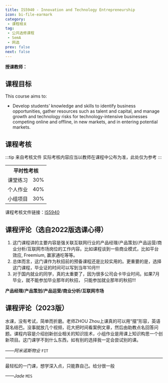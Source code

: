 ```yaml
---
title: IS5940 - Innovation and Technology Entrepreneurship
icon: bi-file-earmark
category:
 - 课程相关
tag:
 - 公共选修课程
 - SemA
 - 网选
prev: false
next: false
---
```


**授课教师：**


<VPBanner
  title = "郭致偉（Prof. KWOK Chi Wai）'Ron'"
  content = "Associate Professor"
  logo = "https://www.cb.cityu.edu.hk/portfolio/photos/isron.jpg"
  :actions = '[  
        {
            text: "详细信息",
            link: "https://www.cb.cityu.edu.hk/People-and-Research/People/People-Details?eid=isron"
        },
    ]'
/>


## 课程目标

This course aims to:

- Develop students’ knowledge and skills to identify business opportunities, gather resources such as talent and capital, and manage growth and technology risks for technology-intensive businesses competing online and offline, in new markets, and in entering potential markets.

## 课程考核

:::tip 来自考核文件
实际考核内容应当以教师在课程中公布为准，此处仅为参考
:::

<table>
    <tr>
        <th colspan=2>
            平时性考核
        </th>
    </tr>
    <tr>
        <td>
            课堂练习
        </td>
        <td>
            30%
        </td>
    </tr>
    <tr>
        <td>
            个人作业
        </td>
        <td>
            40%
        </td>
    </tr>
    <tr>
        <td>
            小组项目
        </td>
        <td>
            30%
        </td>
    </tr>
</table>

课程考核文件链接：[IS5940](https://www.cityu.edu.hk/pg/202223/course/IS5940.pdf)

## 课程评论（选自2022版选课心得）

1. 这门课程讲的主要内容是强关联互联网行业的产品经理/产品策划/产品运营/商业分析/互联网市场岗位的工作内容。比如课程谈到一些商业模式，比如平台效应, Freemium, 赢家通吃等等。
2. 总体而言，这门课作为秋招前的预备课程还是比较实用的。更重要的是，选择这门课程，毕业证的时间可以写到当年10月!!!
3. 对于国内就业的同学，真的太重要了，因为很多公司会卡毕业时间。如果7月毕业，就不能参加毕业那年的秋招， 只能参加就业那年的秋招!!!

**产品经理/产品策划/产品运营/商业分析/互联网市场**

## 课程评论（2023版）

水课，没有考试，简单而折磨。老师ZHOU Zhou上课真的可以用“摆”形容，英语莫名结巴。没事就放几个视频，花大把时间看案例文章，然后由助教点名回答问题。课程内容是介绍创新创业相关的知识技术，小组作业是用课上知识构思一个创新项目。这门课学不到什么东西，如有别的选择我一定会尝试别的课。

_——阿米诺斯物业_ `FIT`

---

最轻松的一门课，想学深入点，只能靠自己。给分很一般

_——Jade_ `MIS`

